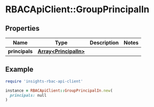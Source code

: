 # RBACApiClient::GroupPrincipalIn

## Properties

| Name | Type | Description | Notes |
| ---- | ---- | ----------- | ----- |
| **principals** | [**Array&lt;PrincipalIn&gt;**](PrincipalIn.md) |  |  |

## Example

```ruby
require 'insights-rbac-api-client'

instance = RBACApiClient::GroupPrincipalIn.new(
  principals: null
)
```

